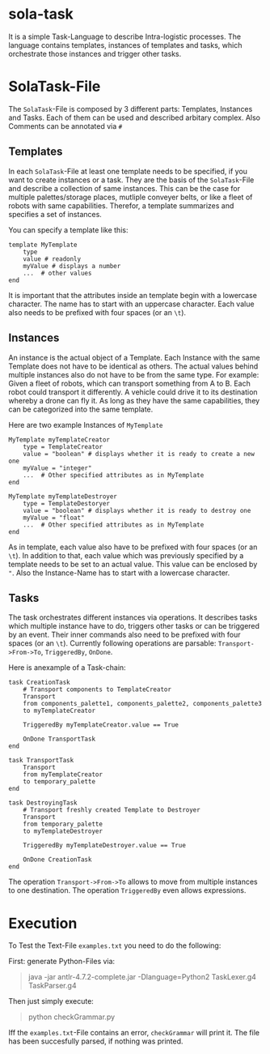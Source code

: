 # sola-task
It is a simple Task-Language to describe Intra-logistic processes. The language contains templates, instances of templates and tasks, which orchestrate those instances and trigger other tasks. 


# SolaTask-File
The `SolaTask`-File is composed by 3 different parts: Templates, Instances and Tasks. Each of them can be used and described arbitary complex. Also Comments can be annotated via `#`

## Templates
In each `SolaTask`-File at least one template needs to be specified, if you want to create instances or a task. They are the basis of the `SolaTask`-File and describe a collection of same instances. This can be the case for multiple palettes/storage places, mutliple conveyer belts, or like a fleet of robots with same capabilities. Therefor, a template summarizes and specifies a set of instances.

You can specify a template like this:

```text
template MyTemplate
    type
    value # readonly
    myValue # displays a number
    ...  # other values    
end
```
It is important that the attributes inside an template begin with a lowercase character. The name has to start with an uppercase character. Each value also needs to be prefixed with four spaces (or an `\t`). 

## Instances
An instance is the actual object of a Template. Each Instance with the same Template does not have to be identical as others. The actual values behind multiple instances also do not have to be from the same type. For example: Given a fleet of robots, which can transport something from A to B. Each robot could transport it differently. A vehicle could drive it to its destination whereby a drone can fly it. As long as they have the same capabilities, they can be categorized into the same template. 

Here are two example Instances of `MyTemplate`

```text
MyTemplate myTemplateCreator
    type = TemplateCreator
    value = "boolean" # displays whether it is ready to create a new one
    myValue = "integer"
    ...  # Other specified attributes as in MyTemplate 
end

MyTemplate myTemplateDestroyer
    type = TemplateDestoryer
    value = "boolean" # displays whether it is ready to destroy one
    myValue = "float"
    ...  # Other specified attributes as in MyTemplate 
end
```

As in template, each value also have to be prefixed with four spaces (or an `\t`). In addition to that, each value which was previously specified by a template needs to be set to an actual value. This value can be enclosed by `"`. Also the Instance-Name has to start with a lowercase character. 

## Tasks
The task orchestrates different instances via operations. It describes tasks which multiple instance have to do, triggers other tasks or can be triggered by an event. Their inner commands also need to be prefixed with four spaces (or an `\t`). Currently following operations are parsable: `Transport->From->To`, `TriggeredBy`, `OnDone`.

Here is anexample of a Task-chain:

```text
task CreationTask
    # Transport components to TemplateCreator
    Transport
    from components_palette1, components_palette2, components_palette3
    to myTemplateCreator

    TriggeredBy myTemplateCreator.value == True

    OnDone TransportTask
end

task TransportTask
    Transport 
    from myTemplateCreator
    to temporary_palette
end

task DestroyingTask
    # Transport freshly created Template to Destroyer
    Transport 
    from temporary_palette
    to myTemplateDestroyer

    TriggeredBy myTemplateDestroyer.value == True

    OnDone CreationTask
end
```
The operation `Transport->From->To` allows to move from multiple instances to one destination. The operation `TriggeredBy` even allows expressions.


# Execution

To Test the Text-File `examples.txt` you need to do the following:

First: generate Python-Files via:
> java -jar antlr-4.7.2-complete.jar -Dlanguage=Python2 TaskLexer.g4 TaskParser.g4 

Then just simply execute:
> python checkGrammar.py

Iff the `examples.txt`-File contains an error, `checkGrammar` will print it. The file has been succesfully parsed, if nothing was printed.